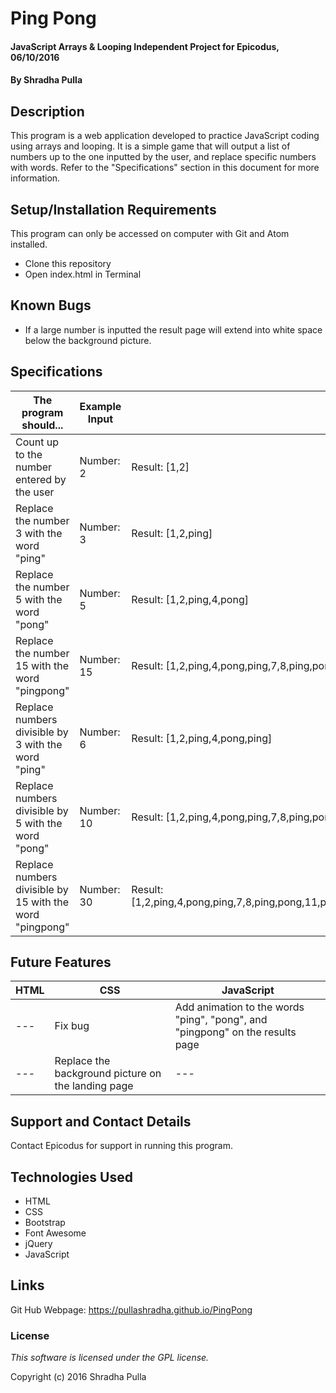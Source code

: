 # Ping Pong

#### JavaScript Arrays & Looping Independent Project for Epicodus, 06/10/2016

#### By Shradha Pulla

## Description

This program is a web application developed to practice JavaScript coding using arrays and looping. It is a simple game that will output a list of numbers up to the one inputted by the user, and replace specific numbers with words. Refer to the "Specifications" section in this document for more information.

## Setup/Installation Requirements

This program can only be accessed on computer with Git and Atom installed.

* Clone this repository
* Open index.html in Terminal

## Known Bugs

* If a large number is inputted the result page will extend into white space below the background picture.

## Specifications

The program should... | Example Input | Example Output
----- | ----- | -----
Count up to the number entered by the user | Number: 2 | Result: [1,2]
Replace the number 3 with the word "ping" | Number: 3 | Result: [1,2,ping]
Replace the number 5 with the word "pong" | Number: 5 | Result: [1,2,ping,4,pong]
Replace the number 15 with the word "pingpong" | Number: 15 | Result: [1,2,ping,4,pong,ping,7,8,ping,pong,11,ping,13,14,pingpong]
Replace numbers divisible by 3 with the word "ping" | Number: 6 | Result: [1,2,ping,4,pong,ping]
Replace numbers divisible by 5 with the word "pong" | Number: 10 | Result: [1,2,ping,4,pong,ping,7,8,ping,pong]
Replace numbers divisible by 15 with the word "pingpong" | Number: 30 | Result: [1,2,ping,4,pong,ping,7,8,ping,pong,11,ping,13,14,pingpong,16,17,ping,19,pong,ping,22,23,ping,pong,26,ping,28,29,pingpong]

## Future Features

HTML | CSS | JavaScript
----- | ----- | -----
--- | Fix bug | Add animation to the words "ping", "pong", and "pingpong" on the results page
--- | Replace the background picture on the landing page | ---

## Support and Contact Details

Contact Epicodus for support in running this program.

## Technologies Used

* HTML
* CSS
* Bootstrap
* Font Awesome
* jQuery
* JavaScript

## Links

Git Hub Webpage: https://pullashradha.github.io/PingPong

### License

*This software is licensed under the GPL license.*

Copyright (c) 2016 Shradha Pulla
